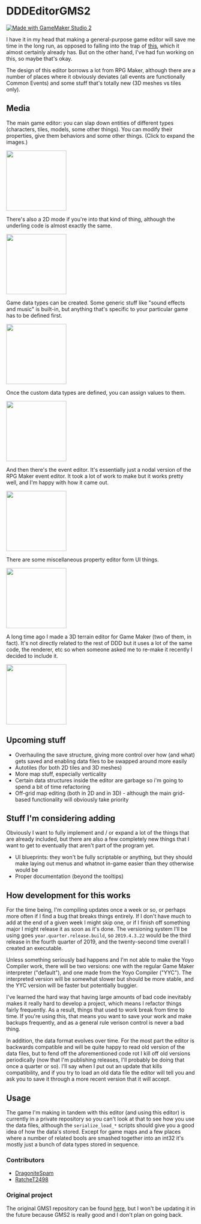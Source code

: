 # DDDEditorGMS2

[![Made with GameMaker Studio 2](https://img.shields.io/badge/Made%20with-GameMaker_Studio_2-000000.svg?style=flat&logo=data%3Aimage%2Fpng%3Bbase64%2CiVBORw0KGgoAAAANSUhEUgAAAA4AAAAOCAMAAAAolt3jAAAAZlBMVEX%2F%2F%2F%2F%2F%2F%2F%2F%2F%2F%2F%2F%2F%2F%2F%2F%2F%2F%2F%2F%2F%2F%2F%2F%2F%2F%2F%2F%2F%2F%2F%2F%2F%2F%2F%2F%2F%2F%2F%2F%2F%2F%2F%2F%2F%2F%2F%2F%2F%2F%2F%2F%2F%2F%2F%2F%2F%2F%2F%2F%2F%2F%2F%2F%2F%2F%2F%2F%2F%2F%2F%2F%2F%2F%2F%2F%2F%2F%2F%2F%2F%2F%2F%2F%2F%2F%2F%2F%2F%2F%2F%2F%2F%2F%2F%2F%2F%2F%2F%2F%2F%2F%2F%2F%2F%2F%2F%2F%2F%2F%2F%2F%2F%2F%2F%2F%2F%2F%2F%2F%2F%2F%2F%2F%2F%2F%2F%2F%2F%2F%2F%2F%2F%2F%2F%2BrG8stAAAAIXRSTlMABg0OFBkfcn1%2Bf4CBgoOFhoeIiouWmNDa5ebp8PX2%2B%2F6o6Vq%2BAAAAY0lEQVR42k2OWQ6AIAwFn%2BIOioobrnD%2FS4o0EeanmQxNAdErRFTWtsFq6%2BiiZozz0CSnTjYBwo0RkF8DWDLf51Ni9K%2FYdq0Fy3KAfzk97M7goK1F%2F4rGH9Kk1OlboQtEDIrmC%2BU3CVxTr%2FRMAAAAAElFTkSuQmCC)](https://www.yoyogames.com/gamemaker)

I have it in my head that making a general-purpose game editor will save me time in the long run, as opposed to falling into the trap of [this](https://xkcd.com/1319/), which it almost certainly already has. But on the other hand, I've had fun working on this, so maybe that's okay.

The design of this editor borrows a lot from RPG Maker, although there are a number of places where it obviously deviates (all events are functionally Common Events) and some stuff that's totally new (3D meshes vs tiles only).

## Media

The main game editor: you can slap down entities of different types (characters, tiles, models, some other things). You can modify their properties, give them behaviors and some other things. (Click to expand the images.)

<img src="https://i.imgur.com/q13XVAf.png" width="160">

There's also a 2D mode if you're into that kind of thing, although the underling code is almost exactly the same.

<img src="https://i.imgur.com/P4HbuZy.png" width="160">

Game data types can be created. Some generic stuff like "sound effects and music" is built-in, but anything that's specific to your particular game has to be defined first.

<img src="https://i.imgur.com/97yrhiI.png" width="160">

Once the custom data types are defined, you can assign values to them.

<img src="https://i.imgur.com/SXZzsqJ.png" width="160">

And then there's the event editor. It's essentially just a nodal version of the RPG Maker event editor. It took a lot of work to make but it works pretty well, and I'm happy with how it came out.

<img src="https://i.imgur.com/vkEd3kt.png" width="160">

There are some miscellaneous property editor form UI things.

<img src="https://i.imgur.com/3Eqfov7.png" width="160">

A long time ago I made a 3D terrain editor for Game Maker (two of them, in fact). It's not directly related to the rest of DDD but it uses a lot of the same code, the renderer, etc so when someone asked me to re-make it recently I decided to include it.

<img src="https://i.imgur.com/cKyAlOY.png" width="160">

## Upcoming stuff

 - Overhauling the save structure, giving more control over how (and what) gets saved and enabling data files to be swapped around more easily
 - Autotiles (for both 2D tiles and 3D meshes)
 - More map stuff, especially verticality
 - Certain data structures inside the editor are garbage so i'm going to spend a bit of time refactoring
 - Off-grid map editing (both in 2D and in 3D) - although the main grid-based functionality will obviously take priority

## Stuff I'm considering adding

Obviously I want to fully implement and / or expand a lot of the things that are already included, but there are also a few completely new things that I want to get to eventually that aren't part of the program yet.

 - UI blueprints: they won't be fully scriptable or anything, but they should make laying out menus and whatnot in-game easier than they otherwise would be
 - Proper documentation (beyond the tooltips)

## How development for this works

For the time being, I'm compiling updates once a week or so, or perhaps more often if I find a bug that breaks things entirely. If I don't have much to add at the end of a given week I might skip one, or if I finish off something major I might release it as soon as it's done. The versioning system I'll be using goes `year.quarter.release.build`, so `2019.4.3.22` would be the third release in the fourth quarter of 2019, and the twenty-second time overall I created an executable.

Unless something seriously bad happens and I'm not able to make the Yoyo Compiler work, there will be two versions: one with the regular Game Maker interpreter ("default"), and one made from the Yoyo Compiler ("YYC"). The interpreted version will be somewhat slower but should be more stable, and the YYC version will be faster but potentially buggier.

I've learned the hard way that having large amounts of bad code inevitably makes it really hard to develop a project, which means I refactor things fairly frequently. As a result, things that used to work break from time to time. If you're using this, that means you want to save your work and make backups frequently, and as a general rule verison control is never a bad thing.

In addition, the data format evolves over time. For the most part the editor is backwards compatible and will be quite happy to read old version of the data files, but to fend off the aforementioned code rot I kill off old versions periodically (now that I'm publishing releases, I'll probably be doing that once a quarter or so). I'll say when I put out an update that kills compatibility, and if you try to load an old data file the editor will tell you and ask you to save it through a more recent version that it will accept.

## Usage

The game I'm making in tandem with this editor (and using this editor) is currently in a private repository so you can't look at that to see how you use the data files, although the `serialize_load_*` scripts should give you a good idea of how the data's stored. Except for game maps and a few places where a number of related bools are smashed together into an int32 it's mostly just a bunch of data types stored in sequence.

### Contributors

 - [DragoniteSpam](https://github.com/DragoniteSpam)
 - [RatcheT2498](https://github.com/RatcheT2497)

### Original project

The original GMS1 repository can be found [here](https://github.com/DragoniteSpam/DDDEditor), but I won't be updating it in the future because GMS2 is really good and I don't plan on going back.
